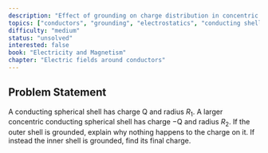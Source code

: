 ```yaml
---
description: "Effect of grounding on charge distribution in concentric conducting shells"
topics: ["conductors", "grounding", "electrostatics", "conducting shells", "charge distribution"]
difficulty: "medium"
status: "unsolved"
interested: false
book: "Electricity and Magnetism"
chapter: "Electric fields around conductors"
---
```


## Problem Statement
A conducting spherical shell has charge Q and radius $R_1$. A larger concentric conducting spherical shell has charge −Q and radius $R_2$. If the outer shell is grounded, explain why nothing happens to the charge on it. If instead the inner shell is grounded, find its final charge.